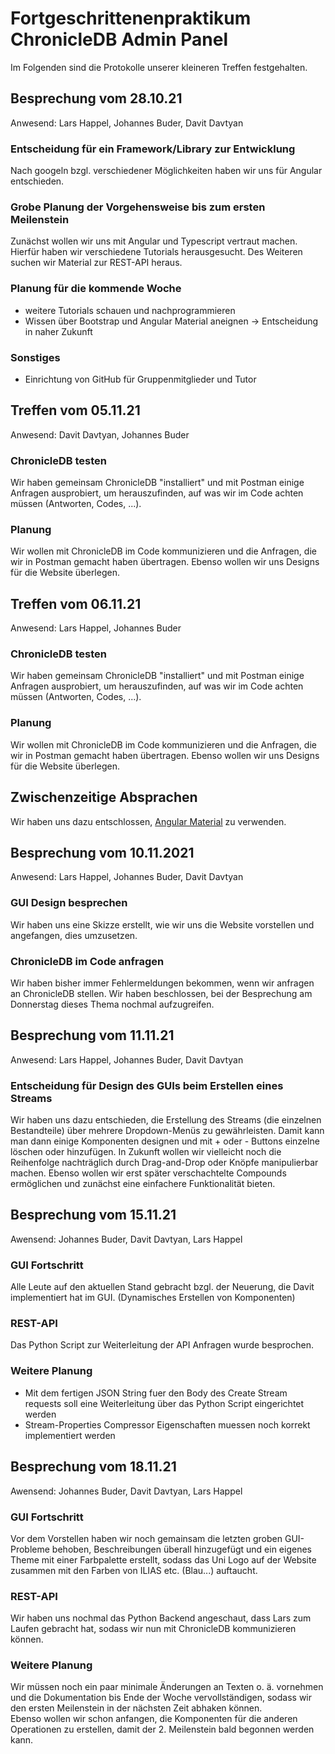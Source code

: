 # Fortgeschrittenenpraktikum ChronicleDB Admin Panel
Im Folgenden sind die Protokolle unserer kleineren Treffen festgehalten.




## Besprechung vom 28.10.21
Anwesend: Lars Happel, Johannes Buder, Davit Davtyan

### Entscheidung für ein Framework/Library zur Entwicklung
Nach googeln bzgl. verschiedener Möglichkeiten haben wir uns für Angular entschieden.

### Grobe Planung der Vorgehensweise bis zum ersten Meilenstein
Zunächst wollen wir uns mit Angular und Typescript vertraut machen. Hierfür haben wir verschiedene Tutorials herausgesucht. Des Weiteren suchen wir Material zur REST-API heraus.

### Planung für die kommende Woche
- weitere Tutorials schauen und nachprogrammieren
- Wissen über Bootstrap und Angular Material aneignen → Entscheidung in naher Zukunft

### Sonstiges
- Einrichtung von GitHub für Gruppenmitglieder und Tutor




## Treffen vom 05.11.21
Anwesend: Davit Davtyan, Johannes Buder

### ChronicleDB testen
Wir haben gemeinsam ChronicleDB "installiert" und mit Postman einige Anfragen ausprobiert, um herauszufinden, auf was wir im Code achten müssen (Antworten, Codes, ...).

### Planung
Wir wollen mit ChronicleDB im Code kommunizieren und die Anfragen, die wir in Postman gemacht haben übertragen. Ebenso wollen wir uns Designs für die Website überlegen.




## Treffen vom 06.11.21
Anwesend: Lars Happel, Johannes Buder

### ChronicleDB testen
Wir haben gemeinsam ChronicleDB "installiert" und mit Postman einige Anfragen ausprobiert, um herauszufinden, auf was wir im Code achten müssen (Antworten, Codes, ...).

### Planung
Wir wollen mit ChronicleDB im Code kommunizieren und die Anfragen, die wir in Postman gemacht haben übertragen. Ebenso wollen wir uns Designs für die Website überlegen.




## Zwischenzeitige Absprachen
Wir haben uns dazu entschlossen, [Angular Material](https://material.angular.io/) zu verwenden.




## Besprechung vom 10.11.2021
Anwesend: Lars Happel, Johannes Buder, Davit Davtyan

### GUI Design besprechen
Wir haben uns eine Skizze erstellt, wie wir uns die Website vorstellen und angefangen, dies umzusetzen.

### ChronicleDB im Code anfragen
Wir haben bisher immer Fehlermeldungen bekommen, wenn wir anfragen an ChronicleDB stellen. Wir haben beschlossen, bei der Besprechung am Donnerstag dieses Thema nochmal aufzugreifen.




## Besprechung vom 11.11.21
Anwesend: Lars Happel, Johannes Buder, Davit Davtyan

### Entscheidung für Design des GUIs beim Erstellen eines Streams
Wir haben uns dazu entschieden, die Erstellung des Streams (die einzelnen Bestandteile) über mehrere Dropdown-Menüs zu gewährleisten. Damit kann man dann einige Komponenten designen und mit + oder - Buttons einzelne löschen oder hinzufügen. In Zukunft wollen wir vielleicht noch die Reihenfolge nachträglich durch Drag-and-Drop oder Knöpfe manipulierbar machen. Ebenso wollen wir erst später verschachtelte Compounds ermöglichen und zunächst eine einfachere Funktionalität bieten.




## Besprechung vom 15.11.21
Awensend: Johannes Buder, Davit Davtyan, Lars Happel

### GUI Fortschritt
Alle Leute auf den aktuellen Stand gebracht bzgl. der Neuerung, die Davit implementiert hat im GUI. (Dynamisches Erstellen von Komponenten)

### REST-API
Das Python Script zur Weiterleitung der API Anfragen wurde besprochen.

### Weitere Planung
- Mit dem fertigen JSON String fuer den Body des Create Stream requests soll eine Weiterleitung über das Python Script eingerichtet werden
- Stream-Properties Compressor Eigenschaften muessen noch korrekt implementiert werden




## Besprechung vom 18.11.21
Awensend: Johannes Buder, Davit Davtyan, Lars Happel

### GUI Fortschritt
Vor dem Vorstellen haben wir noch gemainsam die letzten groben GUI-Probleme behoben, Beschreibungen überall hinzugefügt und ein eigenes Theme mit einer Farbpalette erstellt, sodass das Uni Logo auf der Website zusammen mit den Farben von ILIAS etc. (Blau...) auftaucht.

### REST-API
Wir haben uns nochmal das Python Backend angeschaut, dass Lars zum Laufen gebracht hat, sodass wir nun mit ChronicleDB kommunizieren können.

### Weitere Planung
Wir müssen noch ein paar minimale Änderungen an Texten o. ä. vornehmen und die Dokumentation bis Ende der Woche vervollständigen, sodass wir den ersten Meilenstein in der nächsten Zeit abhaken können.  
Ebenso wollen wir schon anfangen, die Komponenten für die anderen Operationen zu erstellen, damit der 2. Meilenstein bald begonnen werden kann.